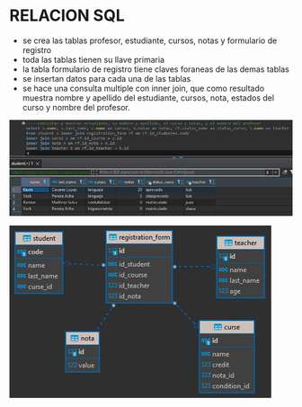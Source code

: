 # RELACION SQL
- se crea las tablas profesor, estudiante, cursos, notas y formulario de registro
- toda las tablas tienen su llave primaria
- la tabla formulario de registro tiene claves foraneas de las demas tablas
- se insertan datos para cada una de las tablas
- se hace una consulta multiple con inner join, que como resultado muestra nombre y apellido del estudiante, cursos, nota, estados del curso y nombre del profesor.

![App Screenshot](https://github.com/ariescacy9/relacion_sql/blob/master/consulta.JPG?raw=true)

![App Screenshot](https://github.com/ariescacy9/relacion_sql/blob/master/diagrama.JPG?raw=true)